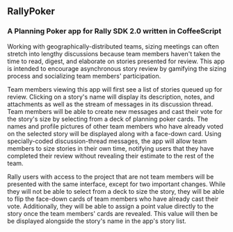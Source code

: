 ## RallyPoker
### A Planning Poker app for Rally SDK 2.0 written in CoffeeScript

Working with geographically-distributed teams, sizing meetings can often stretch into lengthy discussions because team members haven't taken the time to read, digest, and elaborate on stories presented for review. This app is intended to encourage asynchronous story review by gamifying the sizing process and socializing team members' participation.

Team members viewing this app will first see a list of stories queued up for review. Clicking on a story's name will display its description, notes, and attachments as well as the stream of messages in its discussion thread. Team members will be able to create new messages and cast their vote for the story's size by selecting from a deck of planning poker cards. The names and profile pictures of other team members who have already voted on the selected story will be displayed along with a face-down card. Using specially-coded discussion-thread messages, the app will allow team members to size stories in their own time, notifying users that they have completed their review without revealing their estimate to the rest of the team.

Rally users with access to the project that are not team members will be presented with the same interface, except for two important changes. While they will not be able to select from a deck to size the story, they will be able to flip the face-down cards of team members who have already cast their vote. Additionally, they will be able to assign a point value directly to the story once the team members' cards are revealed. This value will then be be displayed alongside the story's name in the app's story list.
